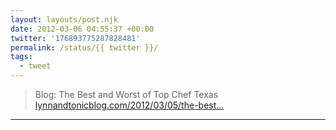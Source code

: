 ```yaml
---
layout: layouts/post.njk
date: 2012-03-06 04:55:37 +00:00
twitter: '176893775287828481'
permalink: /status/{{ twitter }}/
tags: 
  - tweet
---
```


> Blog: The Best and Worst of Top Chef Texas [lynnandtonicblog.com/2012/03/05/the-best…](https://lynnandtonicblog.com/2012/03/05/the-best-and-worst-of-top-chef-texas/)

---
